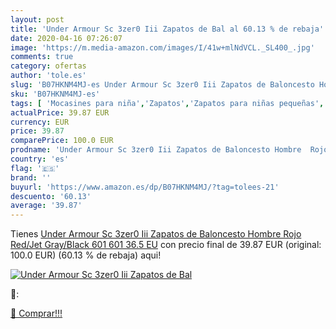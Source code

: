 ```yaml
---
layout: post
title: 'Under Armour Sc 3zer0 Iii Zapatos de Bal al 60.13 % de rebaja'
date: 2020-04-16 07:26:07
image: 'https://m.media-amazon.com/images/I/41w+mlNdVCL._SL400_.jpg'
comments: true
category: ofertas
author: 'tole.es'
slug: 'B07HKNM4MJ-es Under Armour Sc 3zer0 Iii Zapatos de Baloncesto Hombre...'
sku: 'B07HKNM4MJ-es'
tags: [ 'Mocasines para niña','Zapatos','Zapatos para niñas pequeñas','Zapatos y complementos','zapatos', ]
actualPrice: 39.87 EUR
currency: EUR
price: 39.87
comparePrice: 100.0 EUR
prodname: 'Under Armour Sc 3zer0 Iii Zapatos de Baloncesto Hombre  Rojo  Red/Jet Gray/Black  601  601   36.5 EU'
country: 'es'
flag: '🇪🇸'
brand: ''
buyurl: 'https://www.amazon.es/dp/B07HKNM4MJ/?tag=tolees-21'
descuento: '60.13'
average: '39.87'
---
```


Tienes [Under Armour Sc 3zer0 Iii Zapatos de Baloncesto Hombre  Rojo  Red/Jet Gray/Black  601  601   36.5 EU](https://www.amazon.es/dp/B07HKNM4MJ/?tag=tolees-21) con precio final de  39.87 EUR (original: 100.0 EUR) (60.13 %  de rebaja) aqui!

[![Under Armour Sc 3zer0 Iii Zapatos de Bal](https://m.media-amazon.com/images/I/41w+mlNdVCL._SL400_.jpg)](https://www.amazon.es/dp/B07HKNM4MJ/?tag=tolees-21)

🔎:


[🛒 Comprar!!!](https://www.amazon.es/dp/B07HKNM4MJ/?tag=tolees-21)
